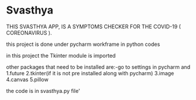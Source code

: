 # Svasthya
THIS SVASTHYA APP, IS A SYMPTOMS CHECKER FOR THE COVID-19 ( COREONAVIRUS ).  

this project is done under pycharm workframe in python codes

in this project the Tkinter module is imported

other packages that need to be installed are:-go to settings in pycharm and  
  1.future
  2.tkinter(if it is not pre installed along with pycharm)
  3.image
  4.canvas
  5.pillow
  
  the code is in svasthya.py file'

